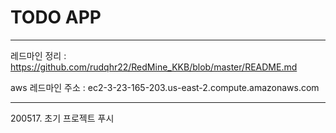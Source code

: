 # TODO APP

-------------------------------

레드마인 정리 : https://github.com/rudqhr22/RedMine_KKB/blob/master/README.md

aws 레드마인 주소 : ec2-3-23-165-203.us-east-2.compute.amazonaws.com

-------------------------------

<p> 200517. 초기 프로젝트 푸시
